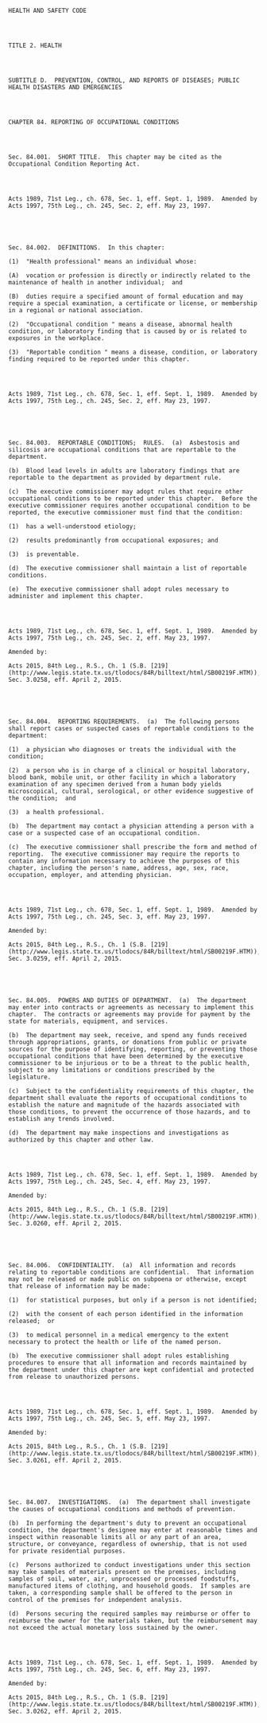 ﻿
    
    
    	
    					
    
    
    HEALTH AND SAFETY CODE
    
      
    
    
    TITLE 2. HEALTH
    
      
    
    
    SUBTITLE D.  PREVENTION, CONTROL, AND REPORTS OF DISEASES; PUBLIC HEALTH DISASTERS AND EMERGENCIES
    
      
    
    
    CHAPTER 84. REPORTING OF OCCUPATIONAL CONDITIONS
    
      
    
    
    Sec. 84.001.  SHORT TITLE.  This chapter may be cited as the Occupational Condition Reporting Act.
    
    
    
    
    Acts 1989, 71st Leg., ch. 678, Sec. 1, eff. Sept. 1, 1989.  Amended by Acts 1997, 75th Leg., ch. 245, Sec. 2, eff. May 23, 1997.
    
    
    
    
    
    Sec. 84.002.  DEFINITIONS.  In this chapter:
    
    (1)  "Health professional" means an individual whose:
    
    (A)  vocation or profession is directly or indirectly related to the maintenance of health in another individual;  and
    
    (B)  duties require a specified amount of formal education and may require a special examination, a certificate or license, or membership in a regional or national association.
    
    (2)  "Occupational condition " means a disease, abnormal health condition, or laboratory finding that is caused by or is related to exposures in the workplace.
    
    (3)  "Reportable condition " means a disease, condition, or laboratory finding required to be reported under this chapter.
    
    
    
    
    Acts 1989, 71st Leg., ch. 678, Sec. 1, eff. Sept. 1, 1989.  Amended by Acts 1997, 75th Leg., ch. 245, Sec. 2, eff. May 23, 1997.
    
    
    
    
    
    Sec. 84.003.  REPORTABLE CONDITIONS;  RULES.  (a)  Asbestosis and silicosis are occupational conditions that are reportable to the department.
    
    (b)  Blood lead levels in adults are laboratory findings that are reportable to the department as provided by department rule.
    
    (c)  The executive commissioner may adopt rules that require other occupational conditions to be reported under this chapter.  Before the executive commissioner requires another occupational condition to be reported, the executive commissioner must find that the condition:
    
    (1)  has a well-understood etiology;
    
    (2)  results predominantly from occupational exposures; and
    
    (3)  is preventable.
    
    (d)  The executive commissioner shall maintain a list of reportable conditions.
    
    (e)  The executive commissioner shall adopt rules necessary to administer and implement this chapter.
    
    
    
    
    Acts 1989, 71st Leg., ch. 678, Sec. 1, eff. Sept. 1, 1989.  Amended by Acts 1997, 75th Leg., ch. 245, Sec. 2, eff. May 23, 1997.
    
    Amended by: 
    
    Acts 2015, 84th Leg., R.S., Ch. 1 (S.B. [219](http://www.legis.state.tx.us/tlodocs/84R/billtext/html/SB00219F.HTM)), Sec. 3.0258, eff. April 2, 2015.
    
    
    
    
    
    Sec. 84.004.  REPORTING REQUIREMENTS.  (a)  The following persons shall report cases or suspected cases of reportable conditions to the department:
    
    (1)  a physician who diagnoses or treats the individual with the condition;  
    
    (2)  a person who is in charge of a clinical or hospital laboratory, blood bank, mobile unit, or other facility in which a laboratory examination of any specimen derived from a human body yields microscopical, cultural, serological, or other evidence suggestive of the condition;  and
    
    (3)  a health professional.
    
    (b)  The department may contact a physician attending a person with a case or a suspected case of an occupational condition.
    
    (c)  The executive commissioner shall prescribe the form and method of reporting.  The executive commissioner may require the reports to contain any information necessary to achieve the purposes of this chapter, including the person's name, address, age, sex, race, occupation, employer, and attending physician.
    
    
    
    
    Acts 1989, 71st Leg., ch. 678, Sec. 1, eff. Sept. 1, 1989.  Amended by Acts 1997, 75th Leg., ch. 245, Sec. 3, eff. May 23, 1997.
    
    Amended by: 
    
    Acts 2015, 84th Leg., R.S., Ch. 1 (S.B. [219](http://www.legis.state.tx.us/tlodocs/84R/billtext/html/SB00219F.HTM)), Sec. 3.0259, eff. April 2, 2015.
    
    
    
    
    
    Sec. 84.005.  POWERS AND DUTIES OF DEPARTMENT.  (a)  The department may enter into contracts or agreements as necessary to implement this chapter.  The contracts or agreements may provide for payment by the state for materials, equipment, and services.
    
    (b)  The department may seek, receive, and spend any funds received through appropriations, grants, or donations from public or private sources for the purpose of identifying, reporting, or preventing those occupational conditions that have been determined by the executive commissioner to be injurious or to be a threat to the public health, subject to any limitations or conditions prescribed by the legislature.
    
    (c)  Subject to the confidentiality requirements of this chapter, the department shall evaluate the reports of occupational conditions to establish the nature and magnitude of the hazards associated with those conditions, to prevent the occurrence of those hazards, and to establish any trends involved.
    
    (d)  The department may make inspections and investigations as authorized by this chapter and other law.
    
    
    
    
    Acts 1989, 71st Leg., ch. 678, Sec. 1, eff. Sept. 1, 1989.  Amended by Acts 1997, 75th Leg., ch. 245, Sec. 4, eff. May 23, 1997.
    
    Amended by: 
    
    Acts 2015, 84th Leg., R.S., Ch. 1 (S.B. [219](http://www.legis.state.tx.us/tlodocs/84R/billtext/html/SB00219F.HTM)), Sec. 3.0260, eff. April 2, 2015.
    
    
    
    
    
    Sec. 84.006.  CONFIDENTIALITY.  (a)  All information and records relating to reportable conditions are confidential.  That information may not be released or made public on subpoena or otherwise, except that release of information may be made:
    
    (1)  for statistical purposes, but only if a person is not identified;
    
    (2)  with the consent of each person identified in the information released;  or
    
    (3)  to medical personnel in a medical emergency to the extent necessary to protect the health or life of the named person.
    
    (b)  The executive commissioner shall adopt rules establishing procedures to ensure that all information and records maintained by the department under this chapter are kept confidential and protected from release to unauthorized persons.
    
    
    
    
    Acts 1989, 71st Leg., ch. 678, Sec. 1, eff. Sept. 1, 1989.  Amended by Acts 1997, 75th Leg., ch. 245, Sec. 5, eff. May 23, 1997.
    
    Amended by: 
    
    Acts 2015, 84th Leg., R.S., Ch. 1 (S.B. [219](http://www.legis.state.tx.us/tlodocs/84R/billtext/html/SB00219F.HTM)), Sec. 3.0261, eff. April 2, 2015.
    
    
    
    
    
    Sec. 84.007.  INVESTIGATIONS.  (a)  The department shall investigate the causes of occupational conditions and methods of prevention.
    
    (b)  In performing the department's duty to prevent an occupational condition, the department's designee may enter at reasonable times and inspect within reasonable limits all or any part of an area, structure, or conveyance, regardless of ownership, that is not used for private residential purposes.
    
    (c)  Persons authorized to conduct investigations under this section may take samples of materials present on the premises, including samples of soil, water, air, unprocessed or processed foodstuffs, manufactured items of clothing, and household goods.  If samples are taken, a corresponding sample shall be offered to the person in control of the premises for independent analysis.
    
    (d)  Persons securing the required samples may reimburse or offer to reimburse the owner for the materials taken, but the reimbursement may not exceed the actual monetary loss sustained by the owner.
    
    
    
    
    Acts 1989, 71st Leg., ch. 678, Sec. 1, eff. Sept. 1, 1989.  Amended by Acts 1997, 75th Leg., ch. 245, Sec. 6, eff. May 23, 1997.
    
    Amended by: 
    
    Acts 2015, 84th Leg., R.S., Ch. 1 (S.B. [219](http://www.legis.state.tx.us/tlodocs/84R/billtext/html/SB00219F.HTM)), Sec. 3.0262, eff. April 2, 2015.
    
    
    
    
    				
